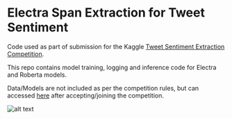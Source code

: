 # Electra Span Extraction for Tweet Sentiment

Code used as part of submission for the Kaggle [Tweet Sentiment Extraction Competition](https://www.kaggle.com/c/tweet-sentiment-extraction/overview).  

This repo contains model training, logging and inference code for Electra and Roberta models.  

Data/Models are not included as per the competition rules, but can accessed [here](https://www.kaggle.com/cascadinglight/electrabase) after accepting/joining the competition. 

![alt text](https://1.bp.blogspot.com/-sHybc03nJRo/XmfLongdVYI/AAAAAAAAFbI/a0t5w_zOZ-UtxYaoQlVkmTRsyFJyFddtQCLcBGAsYHQ/s1600/image1.png)
